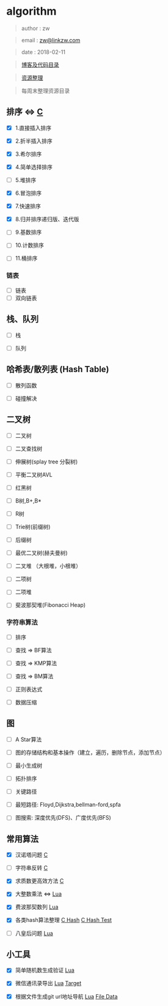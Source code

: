 # algorithm

> author	:	zw

> email		:	zw@linkzw.com

> date		:	2018-02-11

> [博客及代码目录](menu.md) 

> [资源整理](source.md)

> 每周末整理资源目录

## 排序 <=> [C](https://github.com/wenruo95/algorithm/blob/master/c/sort.c)

- [x] 1.直接插入排序				
- [x] 2.折半插入排序						
- [x] 3.希尔排序
- [x] 4.简单选择排序					
- [ ] 5.堆排序	
- [x] 6.冒泡排序
- [x] 7.快速排序
- [x] 8.归并排序递归版、迭代版

- [ ] 9.基数排序	
- [ ] 10.计数排序
- [ ] 11.桶排序


### 链表

- [ ] 链表
- [ ] 双向链表

## 栈、队列

- [ ] 栈
- [ ] 队列


## 哈希表/散列表 (Hash Table)

- [ ] 散列函数
- [ ] 碰撞解决


## 二叉树

- [ ] 二叉树    
- [ ] 二叉查找树   
- [ ] 伸展树(splay tree 分裂树)   
- [ ] 平衡二叉树AVL    
- [ ] 红黑树  
- [ ] B树,B+,B*  
- [ ] R树  
- [ ] Trie树(前缀树)  
- [ ] 后缀树  
- [ ] 最优二叉树(赫夫曼树) 
- [ ] 二叉堆 （大根堆，小根堆）   
- [ ] 二项树    
- [ ] 二项堆  
- [ ] 斐波那契堆(Fibonacci Heap) 


### 字符串算法  

- [ ] 排序
- [ ] 查找 => BF算法  
- [ ] 查找 => KMP算法  
- [ ] 查找 => BM算法  
- [ ] 正则表达式
- [ ] 数据压缩


## 图

- [ ] A Star算法
- [ ] 图的存储结构和基本操作（建立，遍历，删除节点，添加节点）   
- [ ] 最小生成树  
- [ ] 拓扑排序  
- [ ] 关键路径  
- [ ] 最短路径: Floyd,Dijkstra,bellman-ford,spfa
- [ ] 图搜索: 深度优先(DFS)、广度优先(BFS)


## 常用算法

- [x] 汉诺塔问题 [C](https://github.com/wenruo95/algorithm/blob/master/c/hannuota.c)
- [ ] 字符串反转 [C](https://github.com/wenruo95/algorithm/blob/master/c/algo-string.c)
- [x] 求质数更高效方法 [C](https://github.com/wenruo95/algorithm/blob/master/c/prime-number.c)
- [x] 大整数乘法 <=> [Lua](https://github.com/wenruo95/algorithm/blob/master/lua/bigint_multipli.lua)
- [x] 费波那契数列 [Lua](https://github.com/wenruo95/algorithm/blob/master/lua/fibonacci.lua)
- [x] 各类hash算法整理 [C Hash](https://github.com/wenruo95/algorithm/blob/master/c/hash.c) [C Hash Test](https://github.com/wenruo95/algorithm/blob/master/c/hashtest.c)
- [ ] 八皇后问题 [Lua](https://github.com/wenruo95/algorithm/blob/master/lua/eight_queen.lua)


## 小工具

- [x] 简单随机数生成验证 [Lua](https://github.com/wenruo95/algorithm/blob/master/lua/randcode.lua)
- [x] 微信通讯录导出 [Lua](https://github.com/wenruo95/algorithm/blob/master/lua/name-email.lua) [Target](https://github.com/wenruo95/algorithm/blob/master/lua/contacts.txt)
- [x] 根据文件生成git url地址导航 [Lua](https://github.com/wenruo95/algorithm/blob/master/lua/giturl.lua) [File Data](https://github.com/wenruo95/algorithm/blob/master/lua/filename.lua)


 
 